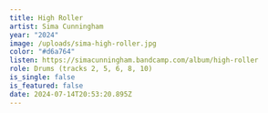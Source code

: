 ```yaml
---
title: High Roller
artist: Sima Cunningham
year: "2024"
image: /uploads/sima-high-roller.jpg
color: "#d6a764"
listen: https://simacunningham.bandcamp.com/album/high-roller
role: Drums (tracks 2, 5, 6, 8, 10)
is_single: false
is_featured: false
date: 2024-07-14T20:53:20.895Z
---
```

